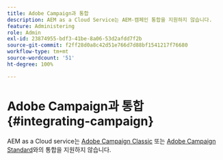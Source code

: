 ```yaml
---
title: Adobe Campaign과 통합
description: AEM as a Cloud Service는 AEM-캠페인 통합을 지원하지 않습니다.
feature: Administering
role: Admin
exl-id: 23874955-bdf3-41be-8a06-53d2afdd7f2b
source-git-commit: f2ff28d0a8c42d51e766d7d88bf1541217f76680
workflow-type: tm+mt
source-wordcount: '51'
ht-degree: 100%

---
```



# Adobe Campaign과 통합 {#integrating-campaign}

AEM as a Cloud service는 [Adobe Campaign Classic](https://experienceleague.adobe.com/docs/experience-manager-65/administering/integration/campaignonpremise.html) 또는 [Adobe Campaign Standard](https://experienceleague.adobe.com/docs/experience-manager-65/administering/integration/campaignstandard.html)와의 통합을 지원하지 않습니다.
